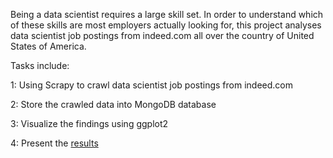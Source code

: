 Being a data scientist requires a large skill set. In order to understand which of these skills are most employers actually looking for, this project analyses data scientist job postings from indeed.com all over the country of United States of America. 

Tasks include:

1: Using Scrapy to crawl data scientist job postings from indeed.com

2: Store the crawled data into MongoDB database

3: Visualize the findings using ggplot2

4: Present the [results](http://htmlpreview.github.io/?https://github.com/auroraguorui/Web-Scraping-and-API/blob/master/Indeed_Web_Scraping/indeed/visualization/index.html)